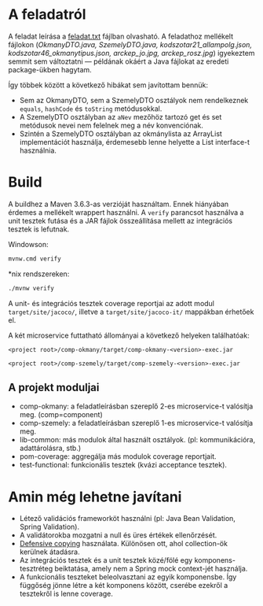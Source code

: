 # A feladatról

A feladat leírása a [feladat.txt](feladat.txt) fájlban olvasható.
A feladathoz mellékelt fájlokon (_OkmanyDTO.java, SzemelyDTO.java, kodszotar21_allampolg.json, 
kodszotar46_okmanytipus.json, arckep_jo.jpg, arckep_rosz.jpg_) igyekeztem semmit sem változtatni —
példának okáért a Java fájlokat az eredeti package-ükben hagytam.

Így többek között a következő hibákat sem javítottam bennük:
* Sem az OkmanyDTO, sem a SzemelyDTO osztályok nem rendelkeznek `equals`, `hashCode` és `toString` metódusokkal.
* A SzemelyDTO osztályban az `aNev` mezőhöz tartozó get és set metódusok nevei nem felelnek meg a név konvenciónak.
* Szintén a SzemelyDTO osztályban az okmánylista az ArrayList implementációt használja, érdemesebb lenne helyette 
  a List interface-t használnia.

# Build

A buildhez a Maven 3.6.3-as verzióját használtam. Ennek hiányában érdemes a mellékelt wrappert használni.
A `verify` parancsot használva a unit tesztek futása és a JAR fájlok összeállítása mellett az integrációs tesztek
is lefutnak.

Windowson:
```cmd
mvnw.cmd verify
```

*nix rendszereken:
```bash
./mvnw verify
```

A unit- és integrációs tesztek coverage reportjai az adott modul
`target/site/jacoco/`, illetve  a `target/site/jacoco-it/` mappákban érhetőek el.

A két microservice futtatható állományai a következő helyeken találhatóak:

`<project root>/comp-okmany/target/comp-okmany-<version>-exec.jar`

`<project root>/comp-szemely/target/comp-szemely-<version>-exec.jar`

## A projekt moduljai

* comp-okmany: a feladatleírásban szereplő 2-es microservice-t valósítja meg. (comp=component)
* comp-szemely: a feladatleírásban szereplő 1-es microservice-t valósítja meg.
* lib-common: más modulok által használt osztályok. (pl: kommunikációra, adattárolásra, stb.)
* pom-coverage: aggregálja más modulok coverage reportjait.
* test-functional: funkcionális tesztek (kvázi acceptance tesztek).

# Amin még lehetne javítani

* Létező validációs frameworköt használni (pl: Java Bean Validation, Spring Validation).
* A validátorokba mozgatni a null és üres értékek ellenőrzését.
* [Defensive copying](http://www.javapractices.com/topic/TopicAction.do?Id=15) használata. Különösen ott, ahol
  collection-ök kerülnek átadásra.
* Az integrációs tesztek és a unit tesztek közé/fölé egy komponens-tesztréteg beiktatása, amely nem a Spring mock context-jét
  használja.
* A funkcionális teszteket beleolvasztani az egyik komponensbe. Így függőség jönne létre a két komponens között, cserébe
  ezekről a tesztekről is lenne coverage.

